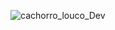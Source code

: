 ![cachorro_louco_Dev](https://media0.giphy.com/media/dZX3AduGrY3uJ7qCsx/giphy.gif?cid=6c09b952iztd40ps1s6tnmhhw19pcwnux4do0ozc561gy8wj&ep=v1_internal_gif_by_id&rid=giphy.gif&ct=g)
